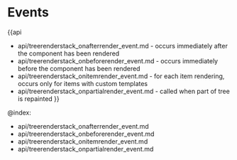 
Events
=======

{{api
- api/treerenderstack_onafterrender_event.md - occurs immediately after the component has been rendered
- api/treerenderstack_onbeforerender_event.md - occurs immediately before the component has been rendered
- api/treerenderstack_onitemrender_event.md - for each item rendering, occurs only for items with custom templates
- api/treerenderstack_onpartialrender_event.md - called when part of tree is repainted
}}

@index:
- api/treerenderstack_onafterrender_event.md
- api/treerenderstack_onbeforerender_event.md
- api/treerenderstack_onitemrender_event.md
- api/treerenderstack_onpartialrender_event.md


